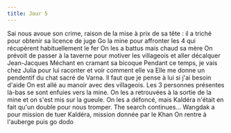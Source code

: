 ```yaml
---
title: Jour 5
---
```

Sai nous avoue son crime, raison de la mise à prix de sa tête : il a triché pour obtenir sa licence de juge
Go la mine pour affronter les 4 qui récupèrent habituellement le fer
On les a battus mais chaud sa mère
On prévoit de passer à la taverne pour motiver les villageois et aller décalquer Jean-Jacques Méchant en cramant sa bicoque
Pendant ce temps, je vais chez Julia pour lui raconter et voir comment elle va
Elle me donne un pendentif du chat sacré de Varna. Il faut que je pense à lui si j'ai besoin d'aide
On est allé au manoir avec des villageois. Les 3 personnes présentes là-bas se sont enfuies vers la mine.
On les a retrouvées à la sortie de la mine et on s'est mis sur la gueule. On les a défoncé, mais Kaldéra n'était en fait qu'un double pour nous tromper. The search continues...
Wangdak a pour mission de tuer Kaldéra, mission donnée par le Khan
On rentre à l'auberge puis go dodo